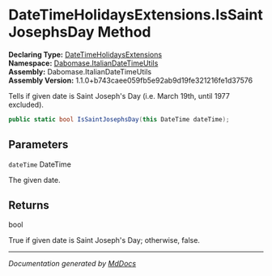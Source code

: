﻿<!--  
  <auto-generated>   
    The contents of this file were generated by a tool.  
    Changes to this file may be list if the file is regenerated  
  </auto-generated>   
-->

# DateTimeHolidaysExtensions.IsSaintJosephsDay Method

**Declaring Type:** [DateTimeHolidaysExtensions](../index.md)  
**Namespace:** [Dabomase.ItalianDateTimeUtils](../../index.md)  
**Assembly:** Dabomase.ItalianDateTimeUtils  
**Assembly Version:** 1.1.0+b743caee059fb5e92ab9d19fe321216fe1d37576

Tells if given date is Saint Joseph's Day (i.e. March 19th, until 1977 excluded).

```csharp
public static bool IsSaintJosephsDay(this DateTime dateTime);
```

## Parameters

`dateTime`  DateTime

The given date.

## Returns

bool

True if given date is Saint Joseph's Day; otherwise, false.

___

*Documentation generated by [MdDocs](https://github.com/ap0llo/mddocs)*
